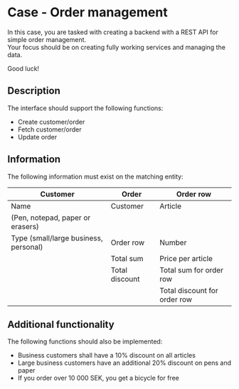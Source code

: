 # Case - Order management

In this case, you are tasked with creating a backend with a REST API for simple order management.  
Your focus should be on creating fully working services and managing the data.

Good luck!

## Description

The interface should support the following functions:

- Create customer/order
- Fetch customer/order
- Update order

## Information

The following information must exist on the matching entity:

| Customer                              | Order          | Order row                    |
|---------------------------------------|----------------|------------------------------|
| Name                                  | Customer       | Article                      |
| (Pen, notepad, paper or erasers)      |                |                              |
| Type (small/large business, personal) | Order row      | Number                       |
|                                       | Total sum      | Price per article            |
|                                       | Total discount | Total sum for order row      |
|                                       |                | Total discount for order row |

## Additional functionality

The following functions should also be implemented:

- Business customers shall have a 10% discount on all articles
- Large business customers have an additional 20% discount on pens and paper
- If you order over 10 000 SEK, you get a bicycle for free
